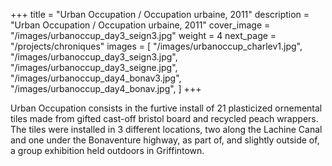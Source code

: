 ﻿+++
title = "Urban Occupation / Occupation urbaine, 2011"
description = "Urban Occupation / Occupation urbaine, 2011"
cover_image = "/images/urbanoccup_day3_seign3.jpg"
weight = 4
next_page = "/projects/chroniques"
images = [
  "/images/urbanoccup_charlev1.jpg",
  "/images/urbanoccup_day3_seign3.jpg",
  "/images/urbanoccup_day3_seigne.jpg",
  "/images/urbanoccup_day4_bonav3.jpg",
  "/images/urbanoccup_day4_bonav.jpg",
]
+++

Urban Occupation consists in the furtive install of 21 plasticized ornemental tiles made from gifted cast-off bristol board and recycled peach wrappers. The tiles were installed in 3 different locations, two along the Lachine Canal and one under the Bonaventure highway, as part of, and slightly outside of, a group exhibition held outdoors in Griffintown.
